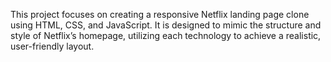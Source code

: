 This project focuses on creating a responsive Netflix landing page clone using HTML, CSS, and JavaScript. It is 
designed to mimic the structure and style of Netflix’s homepage, utilizing each technology to achieve a realistic, 
user-friendly layout. 